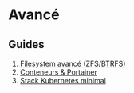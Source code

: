 # Avancé

## Guides

1. [Filesystem avancé (ZFS/BTRFS)](/advanced/01-filesystems)
1. [Conteneurs & Portainer](/advanced/02-containers)
1. [Stack Kubernetes minimal](/advanced/03-k8s-stack)
